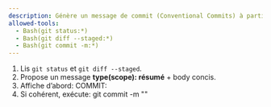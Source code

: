 ```yaml
---
description: Génère un message de commit (Conventional Commits) à partir du diff *staged* puis commit.
allowed-tools:
  - Bash(git status:*)
  - Bash(git diff --staged:*)
  - Bash(git commit -m:*)
---
```


1) Lis `git status` et `git diff --staged`.
2) Propose un message **type(scope): résumé** + body concis.
3) Affiche d’abord:
COMMIT: <message>
4) Si cohérent, exécute:
git commit -m "<message>"
